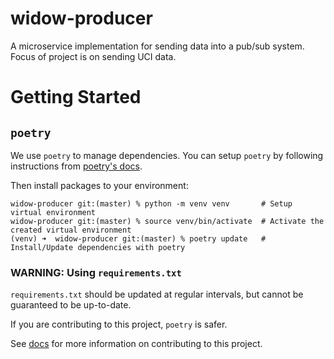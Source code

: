 # widow-producer

A microservice implementation for sending data into a pub/sub system. Focus of project is on sending UCI data.

# Getting Started

## `poetry`

We use `poetry` to manage dependencies. You can setup `poetry` by following
instructions from [poetry's docs](https://python-poetry.org/docs/).

Then install packages to your environment:
```commandline
widow-producer git:(master) % python -m venv venv       # Setup virtual environment
widow-producer git:(master) % source venv/bin/activate  # Activate the created virtual environment
(venv) ➜  widow-producer git:(master) % poetry update   # Install/Update dependencies with poetry
```

### WARNING: Using `requirements.txt`

`requirements.txt` should be updated at regular intervals, 
but cannot be guaranteed to be up-to-date.

If you are contributing to this project, `poetry` is safer.

See [docs](./docs) for more information on contributing to this project.